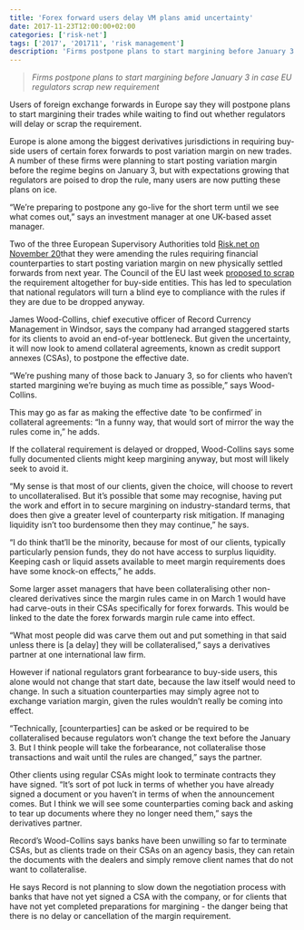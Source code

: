 ```yaml
---
title: 'Forex forward users delay VM plans amid uncertainty'
date: 2017-11-23T12:00:00+02:00
categories: ['risk-net']
tags: ['2017', '201711', 'risk management']
description: 'Firms postpone plans to start margining before January 3 in case EU regulators scrap new requirement'
---
```


> _Firms postpone plans to start margining before January 3 in case EU regulators scrap new requirement_

Users of foreign exchange forwards in Europe say they will postpone plans to start margining their trades while waiting to find out whether regulators will delay or scrap the requirement.

Europe is alone among the biggest derivatives jurisdictions in requiring buy-side users of certain forex forwards to post variation margin on new trades. A number of these firms were planning to start posting variation margin before the regime begins on January 3, but with expectations growing that regulators are poised to drop the rule, many users are now putting these plans on ice.

“We’re preparing to postpone any go-live for the short term until we see what comes out,” says an investment manager at one UK-based asset manager.

Two of the three European Supervisory Authorities told [Risk.net on November 20](https://www.risk.net/derivatives/5360171/eba-and-eiopa-confirm-changes-to-vm-rule-for-forwards)that they were amending the rules requiring financial counterparties to start posting variation margin on new physically settled forwards from next year. The Council of the EU last week [proposed to scrap](https://www.risk.net/derivatives/5359331/eu-proposals-feed-hopes-of-fx-forward-vm-relief) the requirement altogether for buy-side entities. This has led to speculation that national regulators will turn a blind eye to compliance with the rules if they are due to be dropped anyway.

James Wood-Collins, chief executive officer of Record Currency Management in Windsor, says the company had arranged staggered starts for its clients to avoid an end-of-year bottleneck. But given the uncertainty, it will now look to amend collateral agreements, known as credit support annexes (CSAs), to postpone the effective date.

“We’re pushing many of those back to January 3, so for clients who haven’t started margining we’re buying as much time as possible,” says Wood-Collins.

This may go as far as making the effective date ‘to be confirmed’ in collateral agreements: “In a funny way, that would sort of mirror the way the rules come in,” he adds.

If the collateral requirement is delayed or dropped, Wood-Collins says some fully documented clients might keep margining anyway, but most will likely seek to avoid it.

“My sense is that most of our clients, given the choice, will choose to revert to uncollateralised. But it’s possible that some may recognise, having put the work and effort in to secure margining on industry-standard terms, that does then give a greater level of counterparty risk mitigation. If managing liquidity isn’t too burdensome then they may continue,” he says.

“I do think that’ll be the minority, because for most of our clients, typically particularly pension funds, they do not have access to surplus liquidity. Keeping cash or liquid assets available to meet margin requirements does have some knock-on effects,” he adds.

Some larger asset managers that have been collateralising other non-cleared derivatives since the margin rules came in on March 1 would have had carve-outs in their CSAs specifically for forex forwards. This would be linked to the date the forex forwards margin rule came into effect.

“What most people did was carve them out and put something in that said unless there is [a delay] they will be collateralised,” says a derivatives partner at one international law firm.

However if national regulators grant forbearance to buy-side users, this alone would not change that start date, because the law itself would need to change. In such a situation counterparties may simply agree not to exchange variation margin, given the rules wouldn’t really be coming into effect.

“Technically, [counterparties] can be asked or be required to be collateralised because regulators won’t change the text before the January 3. But I think people will take the forbearance, not collateralise those transactions and wait until the rules are changed,” says the partner.

Other clients using regular CSAs might look to terminate contracts they have signed. “It’s sort of pot luck in terms of whether you have already signed a document or you haven’t in terms of when the announcement comes. But I think we will see some counterparties coming back and asking to tear up documents where they no longer need them,” says the derivatives partner.

Record’s Wood-Collins says banks have been unwilling so far to terminate CSAs, but as clients trade on their CSAs on an agency basis, they can retain the documents with the dealers and simply remove client names that do not want to collateralise.

He says Record is not planning to slow down the negotiation process with banks that have not yet signed a CSA with the company, or for clients that have not yet completed preparations for margining - the danger being that there is no delay or cancellation of the margin requirement.

